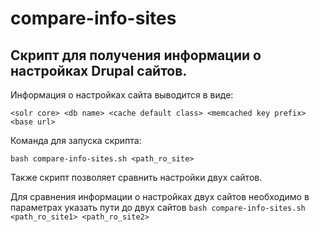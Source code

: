 # compare-info-sites
## Скрипт для получения информации о настройках Drupal сайтов.

Информация о настройках сайта выводится в виде:

`<solr core> <db name> <cache default class> <memcached key prefix> <base url>`


Команда для запуска скрипта:

`bash compare-info-sites.sh <path_ro_site>`

Также скрипт позволяет сравнить настройки двух сайтов.

Для сравнения информации о настройках двух сайтов необходимо в параметрах указать пути до двух сайтов
`bash compare-info-sites.sh <path_ro_site1> <path_ro_site2>`
